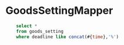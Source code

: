GoodsSettingMapper
===
```sql
    select * 
    from goods_setting 
    where deadline like concat(#{time},'%')
```

